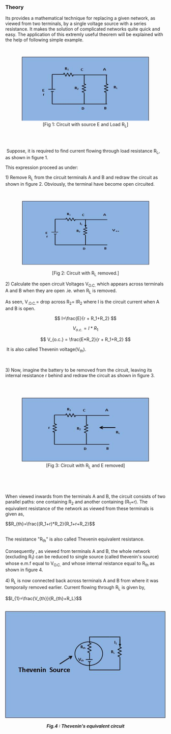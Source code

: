 ### Theory
<p>Its provides a mathematical technique for replacing a given network, as viewed from two terminals, by a single voltage source with a series resistance. It makes the solution of complicated networks quite quick and easy. The application of this extremly useful theorem will be explained with the help of following simple example.</p>
<br><figure style="text-align:center">
<img alt="" src="images/pic1.JPG" style="width:400px;height:200px;">
<figcaption>[Fig 1: Circuit with source E and Load R<sub>L</sub>]
</figcaption>
</figure>
<br>
<br>
<p style="text-align: left;">&nbsp;Suppose, it is required to find current flowing through load resistance R<sub>L</sub>, as shown in figure 1.</p>

<p style="text-align: left;">This expression proceed as under:</p>

<p style="text-align: left;">1) Remove R<sub>L</sub> from the circuit terminals A and B and redraw the circuit as shown in figure 2. Obviously, the terminal have become open circuited.</p>

<br><figure style="text-align:center">
<img alt="" src="images/pic2.JPG" style="width:400px;height:200px;">
<figcaption>[Fig 2: Circuit with R<sub>L</sub> removed.]</figcaption>
</figure>

<p style="text-align: left;">2) Calculate the open circuit Voltages V<sub>O.C. </sub>which appears across terminals A and B when they are open .ie. when R<sub>L</sub> is removed.</p>

<p style="text-align: left;">As seen, V<sub>.O.C.</sub>= drop across R<sub>2</sub>= IR<sub>2</sub> where I is the circuit current when A and B is open.</p>

$$ I=\frac{E}{r + R_1+R_2} $$

$$ V_{o.c.}= I*R_1 $$

$$ V_{o.c.}  = \frac{E*R_2}{r + R_1+R_2} $$

<p>&nbsp;It is also called Thevenin voltage(V<sub>th</sub>).</p>
<p>&nbsp;&nbsp;</p>
<p>3) Now, imagine the battery to be removed from the circuit, leaving its internal resistance r behind and redraw the circuit as shown in figure 3.</p>
<div>&nbsp;</div>
<br><figure style="text-align:center">
<img alt="" src="images/pic3.JPG" style="width:400px;height:200px;">
<figcaption>[Fig 3: Circuit with R<sub>L</sub> and E removed]
</figcaption>
</figure>
<p>&nbsp;</p>
<p>&nbsp;</p>
<p>When viewed inwards from the terminals A and B, the circuit consists of two parallel paths: one containing R<sub>2</sub> and another containing (R<sub>1</sub>+r). The equivalent resistance of the network as viewed from these terminals is given as,</p>
<p>$$R_{th}=\frac{(R_1+r)*R_2}{R_1+r+R_2}$$</p><br>
<div>The resistance "R<sub>th</sub>" is also called Thevenin equivalent resistance.</div>
<div>&nbsp;</div>
<div>Consequently , as viewed from terminals A and B, the whole network (excluding R<sub>1</sub>) can be reduced to single source (called thevenin&#039;s source) whose e.m.f equal to V<sub>O.C.</sub> and whose internal reistance equal to R<sub>th</sub> as shown in figure 4. &nbsp;<br>
</div>
<div>&nbsp;</div>
<div>4) R<sub>L</sub> is now connected back across terminals A and B from where it was temporaily removed earlier. Current flowing through R<sub>L</sub> is given by,&nbsp;</div>
<p>$$I_{1}=\frac{V_{th}}{R_{th}+R_L}$$</p><br>
<div align="center">
<img src="images/pic4.JPG" />

***Fig.4 : Thevenin's equivalent circuit***
</div>
                          
</div>
<script id="MathJax-script" async src="https://cdn.jsdelivr.net/npm/mathjax@3/es5/tex-mml-chtml.js"></script>
